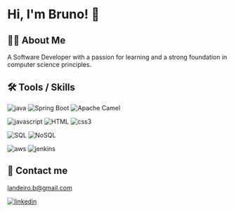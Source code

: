 # Hi, I'm Bruno! 👋

## 🧑‍💻 About Me

A Software Developer with a passion for learning and a strong foundation in computer science principles.

## 🛠️ Tools / Skills

![java](https://img.shields.io/badge/Java-black?style=for-the-badge&logo=spring&logoColor=white)
![Spring Boot](https://img.shields.io/badge/spring_boot-black?style=for-the-badge&logo=spring-boot&logoColor=white)
![Apache Camel](https://img.shields.io/badge/apache_camel-black?style=for-the-badge)

![javascript](https://img.shields.io/badge/javascript-black?style=for-the-badge&logo=javascript&logoColor=white)
![HTML](https://img.shields.io/badge/HTML-black?style=for-the-badge&logo=html5&logoColor=white)
![css3](https://img.shields.io/badge/css3-black?style=for-the-badge&logo=css3&logoColor=white)

![SQL](https://img.shields.io/badge/SQL-black?style=for-the-badge&logo=oracle&logoColor=white)
![NoSQL](https://img.shields.io/badge/NoSql-black?style=for-the-badge&logo=mongodb&logoColor=white)

![aws](https://img.shields.io/badge/aws-black?style=for-the-badge&logo=amazonec2&logoColor=white)
![jenkins](https://img.shields.io/badge/jenkins-black?style=for-the-badge&logo=jenkins&logoColor=white)

## 💌 Contact me

[landeiro.b@gmail.com](mailto:landeiro.b@gmail.com)

[![linkedin](https://img.shields.io/badge/linkedin-0A66C2?style=for-the-badge&logo=linkedin&logoColor=white)](https://www.linkedin.com/in/bruno-landeiro/)
